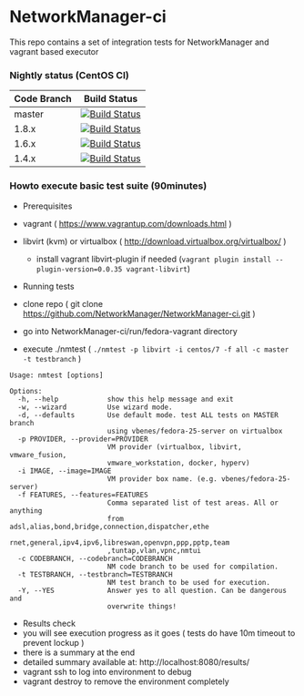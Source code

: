 # NetworkManager-ci
This repo contains a set of integration tests for NetworkManager and vagrant based executor

### Nightly status (CentOS CI)

| Code Branch | Build Status |
| ------------| ------------ |
| master | [![Build Status](https://ci.centos.org/buildStatus/icon?job=NetworkManager-master)](https://ci.centos.org/view/NetworkManager/job/NetworkManager-master/) |
| 1.8.x | [![Build Status](https://ci.centos.org/view/NetworkManager/job/NetworkManager-nm-1-8/badge/icon)](https://ci.centos.org/view/NetworkManager/job/NetworkManager-nm-1-8/) |
| 1.6.x | [![Build Status](https://ci.centos.org/buildStatus/icon?job=NetworkManager-nm-1-6)](https://ci.centos.org/view/NetworkManager/job/NetworkManager-nm-1-6/) |
| 1.4.x | [![Build Status](https://ci.centos.org/buildStatus/icon?job=NetworkManager-nm-1-4)](https://ci.centos.org/view/NetworkManager/job/NetworkManager-nm-1-4/) |

### Howto execute basic test suite (90minutes)

* Prerequisites
 * vagrant ( https://www.vagrantup.com/downloads.html )
 * libvirt (kvm) or virtualbox ( http://download.virtualbox.org/virtualbox/ )
   * install vagrant libvirt-plugin if needed (```vagrant plugin install --plugin-version=0.0.35 vagrant-libvirt```)

* Running tests
 * clone repo ( git clone https://github.com/NetworkManager/NetworkManager-ci.git )
 * go into NetworkManager-ci/run/fedora-vagrant directory
 * execute ./nmtest ( ```./nmtest -p libvirt -i centos/7 -f all -c master -t testbranch``` )

```
Usage: nmtest [options]

Options:
  -h, --help            show this help message and exit
  -w, --wizard          Use wizard mode.
  -d, --defaults        Use default mode. test ALL tests on MASTER branch
                        using vbenes/fedora-25-server on virtualbox
  -p PROVIDER, --provider=PROVIDER
                        VM provider (virtualbox, libvirt, vmware_fusion,
                        vmware_workstation, docker, hyperv)
  -i IMAGE, --image=IMAGE
                        VM provider box name. (e.g. vbenes/fedora-25-server)
  -f FEATURES, --features=FEATURES
                        Comma separated list of test areas. All or anything
                        from adsl,alias,bond,bridge,connection,dispatcher,ethe
                        rnet,general,ipv4,ipv6,libreswan,openvpn,ppp,pptp,team
                        ,tuntap,vlan,vpnc,nmtui
  -c CODEBRANCH, --codebranch=CODEBRANCH
                        NM code branch to be used for compilation.
  -t TESTBRANCH, --testbranch=TESTBRANCH
                        NM test branch to be used for execution.
  -Y, --YES             Answer yes to all question. Can be dangerous and
                        overwrite things!
```

* Results check
 * you will see execution progress as it goes ( tests do have 10m timeout to prevent lockup ) 
 * there is a summary at the end
 * detailed summary available at: http://localhost:8080/results/
 * vagrant ssh to log into environment to debug
 * vagrant destroy to remove the environment completely
